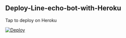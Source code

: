 ## Deploy-Line-echo-bot-with-Heroku


Tap to deploy on Heroku

<a href="https://heroku.com/deploy?template=https://github.com/sovioletta/Deploy-Line-echo-bot-with-Heroku">
  <img src="https://www.herokucdn.com/deploy/button.svg" alt="Deploy">
</a>
 
